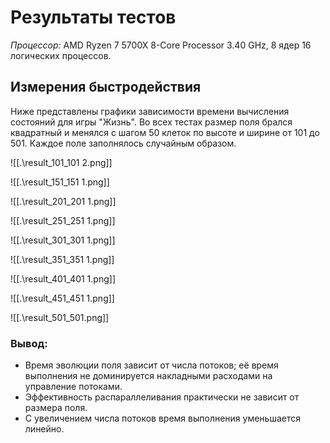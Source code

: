 # Результаты тестов
*Процессор:* AMD Ryzen 7 5700X 8-Core Processor 3.40 GHz, 8 ядер 16 логических процессов.
## Измерения быстродействия
Ниже представлены графики зависимости времени вычисления состояний для игры "Жизнь". Во всех тестах размер поля брался квадратный и менялся с шагом 50 клеток по высоте и ширине от 101 до 501. Каждое поле заполнялось случайным образом.

![[.\result_101_101 2.png]]

![[.\result_151_151 1.png]]

![[.\result_201_201 1.png]]

![[.\result_251_251 1.png]]

![[.\result_301_301 1.png]]

![[.\result_351_351 1.png]]

![[.\result_401_401 1.png]]

![[.\result_451_451 1.png]]

![[.\result_501_501.png]]
### Вывод:
- Время эволюции поля зависит от числа потоков; её время выполнения не доминируется накладными расходами на управление потоками.
- Эффективность распараллеливания практически не зависит от размера поля.
- С увеличением числа потоков время выполнения уменьшается линейно.